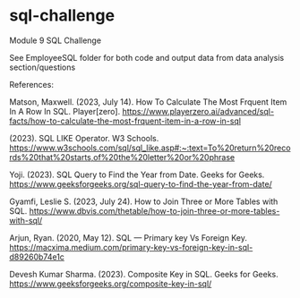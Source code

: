 # sql-challenge
Module 9 SQL Challenge

See EmployeeSQL folder for both code and output data from data analysis section/questions

References:

Matson, Maxwell. (2023, July 14). How To Calculate The Most Frquent Item In A Row In SQL. Player[zero]. https://www.playerzero.ai/advanced/sql-facts/how-to-calculate-the-most-frquent-item-in-a-row-in-sql


(2023). SQL LIKE Operator. W3 Schools. https://www.w3schools.com/sql/sql_like.asp#:~:text=To%20return%20records%20that%20starts,of%20the%20letter%20or%20phrase


Yoji. (2023). SQL Query to Find the Year from Date. Geeks for Geeks. https://www.geeksforgeeks.org/sql-query-to-find-the-year-from-date/


Gyamfi, Leslie S. (2023, July 24). How to Join Three or More Tables with SQL. https://www.dbvis.com/thetable/how-to-join-three-or-more-tables-with-sql/


Arjun, Ryan. (2020, May 12). SQL — Primary key Vs Foreign Key. https://macxima.medium.com/primary-key-vs-foreign-key-in-sql-d89260b74e1c

Devesh Kumar Sharma. (2023). Composite Key in SQL. Geeks for Geeks. https://www.geeksforgeeks.org/composite-key-in-sql/




